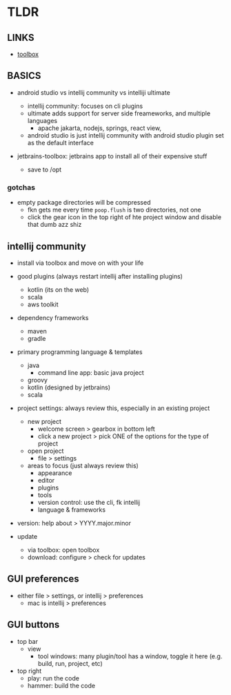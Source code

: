 # TLDR

## LINKS

- [toolbox](https://www.jetbrains.com/toolbox-app/download/download-thanks.html?platform=linux)

## BASICS

- android studio vs intellij community vs intelliji ultimate
  - intellij community: focuses on cli plugins
  - ultimate adds support for server side freameworks, and multiple languages
    - apache jakarta, nodejs, springs, react view,
  - android studio is just intellij community with android studio plugin set as the default interface

- jetbrains-toolbox: jetbrains app to install all of their expensive stuff
  - save to /opt

### gotchas

- empty package directories will be compressed
  - fkn gets me every time `poop.flush` is two directories, not one
  - click the gear icon in the top right of hte project window and disable that dumb azz shiz

## intellij community

- install via toolbox and move on with your life
- good plugins (always restart intellij after installing plugins)
  - kotlin (its on the web)
  - scala
  - aws toolkit

- dependency frameworks
  - maven
  - gradle

- primary programming language & templates
  - java
    - command line app: basic java project
  - groovy
  - kotlin (designed by jetbrains)
  - scala

- project settings: always review this, especially in an existing project
  - new project
    - welcome screen > gearbox in bottom left
    - click a new project > pick ONE of the options for the type of project
  - open project
    - file > settings
  - areas to focus (just always review this)
    - appearance
    - editor
    - plugins
    - tools
    - version control: use the cli, fk intellij
    - language & frameworks

- version: help about > YYYY.major.minor
- update
  - via toolbox: open toolbox
  - download: configure >  check for updates

## GUI preferences

- either file > settings, or intellij > preferences
  - mac is intellij > preferences

## GUI buttons

- top bar
  - view
    - tool windows: many plugin/tool has a window, toggle it here (e.g. build, run, project, etc)
- top right
  - play: run the code
  - hammer: build the code
